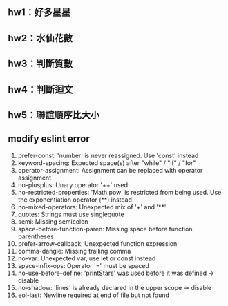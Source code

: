 ## hw1：好多星星

## hw2：水仙花數

## hw3：判斷質數

## hw4：判斷迴文

## hw5：聯誼順序比大小

## modify eslint error
1.  prefer-const: 'number' is never reassigned. Use 'const' instead
2.  keyword-spacing: Expected space(s) after "while" / "if" / "for"
3.  operator-assignment: Assignment can be replaced with operator assignment
4.  no-plusplus: Unary operator '++' used
5.  no-restricted-properties: 'Math.pow' is restricted from being used. Use the exponentiation operator (**) instead
6.  no-mixed-operators: Unexpected mix of '+' and '**'
7.  quotes: Strings must use singlequote
8.  semi: Missing semicolon
9.  space-before-function-paren: Missing space before function parentheses
10. prefer-arrow-callback: Unexpected function expression
11. comma-dangle: Missing trailing comma
12. no-var: Unexpected var, use let or const instead
13. space-infix-ops: Operator '=' must be spaced
14. no-use-before-define: 'printStars' was used before it was defined -> disable
15. no-shadow: 'lines' is already declared in the upper scope -> disable
16. eol-last: Newline required at end of file but not found